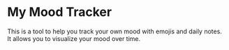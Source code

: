 # My Mood Tracker

This is a tool to help you track your own mood with emojis and daily notes.  It allows you to visualize your mood over time.